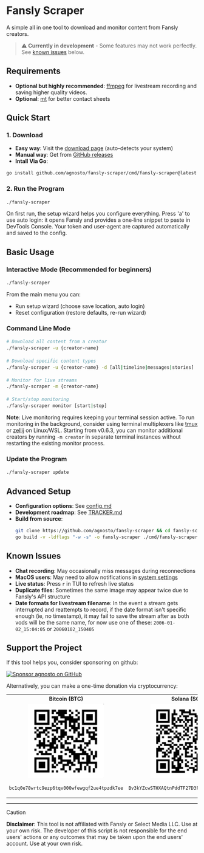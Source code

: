 # Fansly Scraper

A simple all in one tool to download and monitor content from Fansly creators.

> **⚠️ Currently in development** - Some features may not work perfectly. See [known issues](#known-issues) below.


## Requirements

- **Optional but highly recommended**: [ffmpeg](https://ffmpeg.org/) for livestream recording and saving higher quality videos.
- **Optional**: [mt](https://github.com/mutschler/mt) for better contact sheets

## Quick Start

### 1. Download
- **Easy way**: Visit the [download page](https://agnosto.github.io/projects/fansly-scraper/) (auto-detects your system)
- **Manual way**: Get from [GitHub releases](https://github.com/agnosto/fansly-scraper/releases)
- **Intall Via Go**: 
```bash
go install github.com/agnosto/fansly-scraper/cmd/fansly-scraper@latest
```

### 2. Run the Program
```bash
./fansly-scraper
```

On first run, the setup wizard helps you configure everything. Press 'a' to use auto login: it opens Fansly and provides a one‑line snippet to paste in DevTools Console. Your token and user‑agent are captured automatically and saved to the config.

## Basic Usage

### Interactive Mode (Recommended for beginners)
```bash
./fansly-scraper
```

From the main menu you can:
- Run setup wizard (choose save location, auto login)
- Reset configuration (restore defaults, re-run wizard)

### Command Line Mode
```bash
# Download all content from a creator
./fansly-scraper -u {creator-name}

# Download specific content types
./fansly-scraper -u {creator-name} -d [all|timeline|messages|stories]

# Monitor for live streams
./fansly-scraper -m {creator-name}

# Start/stop monitoring
./fansly-scraper monitor [start|stop]
```

**Note**: Live monitoring requires keeping your terminal session active. To run monitoring in the background, consider using terminal multiplexers like [tmux](https://github.com/tmux/tmux/wiki) or [zellij](https://github.com/zellij-org/zellij) on Linux/WSL. Starting from v0.6.3, you can monitor additional creators by running `-m creator` in separate terminal instances without restarting the existing monitor process.

### Update the Program
```bash
./fansly-scraper update
```

## Advanced Setup

- **Configuration options**: See [config.md](./config.md)
- **Development roadmap**: See [TRACKER.md](./TRACKER.md)
- **Build from source**:
  ```bash
  git clone https://github.com/agnosto/fansly-scraper && cd fansly-scraper
  go build -v -ldflags "-w -s" -o fansly-scraper ./cmd/fansly-scraper
  ```

## Known Issues

- **Chat recording**: May occasionally miss messages during reconnections
- **MacOS users**: May need to allow notifications in [system settings](https://github.com/gen2brain/beeep/issues/67#issuecomment-2646474049)
- **Live status**: Press `r` in TUI to refresh live status
- **Duplicate files**: Sometimes the same image may appear twice due to Fansly's API structure
- **Date formats for livestream filename**: In the event a stream gets interrupted and reattempts to record, if the date format isn't specific enough (ie, no timestamp), it may fail to save the stream after as both vods will be the same name, for now use one of these: `2006-01-02_15:04:05` or `20060102_150405`

## Support the Project

If this tool helps you, consider sponsoring on github:

[![Sponsor agnosto on GitHub](https://img.shields.io/badge/Sponsor-%23EA4AAA?style=for-the-badge&logo=githubsponsors)](https://github.com/sponsors/agnosto)

Alternatively, you can make a one-time donation via cryptocurrency:

<table>
  <tr>
    <td align="center"><strong>Bitcoin (BTC)</strong></td>
    <td align="center"><strong>Solana (SOL)</strong></td>
  </tr>
  <tr>
    <td align="center">
      <img src="./assets/btc_qr.png" alt="Bitcoin QR Code" width="200"/>
      <p><code>bc1q0e78wrtc9ezp6tqv000wfewgqf2ue4tpzdk7ee</code></p>
    </td>
    <td align="center">
      <img src="./assets/sol_qr.png" alt="Solana QR Code" width="200"/>
      <p><code>Bv3kYZcwSTHXAQtnPddTF27D3F6Gc29v2MfFLqmGF6Gf</code></p>
    </td>
  </tr>
</table>

---

> [!CAUTION]
> **Disclaimer**: This tool is not affiliated with Fansly or Select Media LLC. Use at your own risk. The developer of this script is not responsible for the end users' actions or any outcomes that may be taken upon the end users' account. Use at your own risk.


